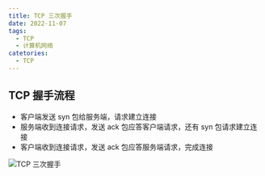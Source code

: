 ```yaml
---
title: TCP 三次握手
date: 2022-11-07
tags:
  - TCP
  - 计算机网络
catetories:
  - TCP
---
```


## TCP 握手流程

- 客户端发送 syn 包给服务端，请求建立连接
- 服务端收到连接请求，发送 ack 包应答客户端请求，还有 syn 包请求建立连接
- 客户端收到连接请求，发送 ack 包应答服务端请求，完成连接

![TCP 三次握手](https://pxs797.github.io/images/TCP%E4%B8%89%E6%AC%A1%E6%8F%A1%E6%89%8B.png)